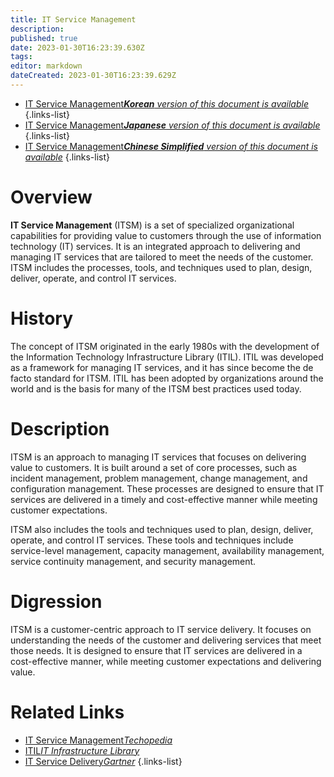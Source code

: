```yaml
---
title: IT Service Management
description: 
published: true
date: 2023-01-30T16:23:39.630Z
tags: 
editor: markdown
dateCreated: 2023-01-30T16:23:39.629Z
---
```


- [IT Service Management***Korean** version of this document is available*](/ko/Knowledge-base/Dictionary/it-service-management)
{.links-list}
- [IT Service Management***Japanese** version of this document is available*](/ja/Knowledge-base/Dictionary/it-service-management)
{.links-list}
- [IT Service Management***Chinese Simplified** version of this document is available*](/zh/Knowledge-base/Dictionary/it-service-management)
{.links-list}


# Overview
**IT Service Management** (ITSM) is a set of specialized organizational capabilities for providing value to customers through the use of information technology (IT) services. It is an integrated approach to delivering and managing IT services that are tailored to meet the needs of the customer. ITSM includes the processes, tools, and techniques used to plan, design, deliver, operate, and control IT services. 

# History
The concept of ITSM originated in the early 1980s with the development of the Information Technology Infrastructure Library (ITIL). ITIL was developed as a framework for managing IT services, and it has since become the de facto standard for ITSM. ITIL has been adopted by organizations around the world and is the basis for many of the ITSM best practices used today. 

# Description
ITSM is an approach to managing IT services that focuses on delivering value to customers. It is built around a set of core processes, such as incident management, problem management, change management, and configuration management. These processes are designed to ensure that IT services are delivered in a timely and cost-effective manner while meeting customer expectations. 

ITSM also includes the tools and techniques used to plan, design, deliver, operate, and control IT services. These tools and techniques include service-level management, capacity management, availability management, service continuity management, and security management. 

# Digression
ITSM is a customer-centric approach to IT service delivery. It focuses on understanding the needs of the customer and delivering services that meet those needs. It is designed to ensure that IT services are delivered in a cost-effective manner, while meeting customer expectations and delivering value. 

# Related Links
- [IT Service Management*Techopedia*](https://www.techopedia.com/definition/26738/it-service-management-itsm)
- [ITIL*IT Infrastructure Library*](https://www.axelos.com/best-practice-solutions/itil)
- [IT Service Delivery*Gartner*](https://www.gartner.com/en/information-technology/glossary/it-service-delivery)
{.links-list}